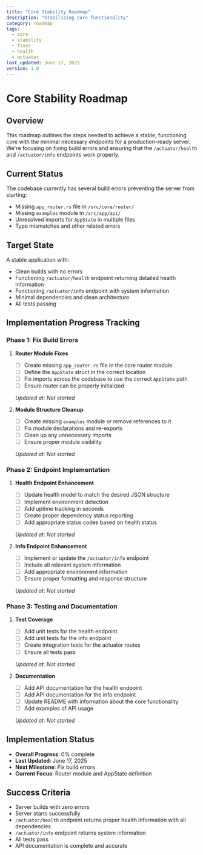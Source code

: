 ```yaml
---
title: "Core Stability Roadmap"
description: "Stabilizing core functionality"
category: roadmap
tags:
  - core
  - stability
  - fixes
  - health
  - actuator
last_updated: June 17, 2025
version: 1.0
---
```


# Core Stability Roadmap

## Overview
This roadmap outlines the steps needed to achieve a stable, functioning core with the minimal necessary endpoints for a production-ready server. We're focusing on fixing build errors and ensuring that the `/actuator/health` and `/actuator/info` endpoints work properly.

## Current Status
The codebase currently has several build errors preventing the server from starting:
- Missing `app_router.rs` file in `/src/core/router/`
- Missing `examples` module in `/src/app/api/`
- Unresolved imports for `AppState` in multiple files
- Type mismatches and other related errors

## Target State
A stable application with:
- Clean builds with no errors
- Functioning `/actuator/health` endpoint returning detailed health information
- Functioning `/actuator/info` endpoint with system information
- Minimal dependencies and clean architecture
- All tests passing

## Implementation Progress Tracking

### Phase 1: Fix Build Errors
1. **Router Module Fixes**
   - [ ] Create missing `app_router.rs` file in the core router module
   - [ ] Define the `AppState` struct in the correct location
   - [ ] Fix imports across the codebase to use the correct `AppState` path
   - [ ] Ensure router can be properly initialized
   
   *Updated at: Not started*

2. **Module Structure Cleanup**
   - [ ] Create missing `examples` module or remove references to it
   - [ ] Fix module declarations and re-exports
   - [ ] Clean up any unnecessary imports
   - [ ] Ensure proper module visibility
   
   *Updated at: Not started*

### Phase 2: Endpoint Implementation
1. **Health Endpoint Enhancement**
   - [ ] Update health model to match the desired JSON structure
   - [ ] Implement environment detection
   - [ ] Add uptime tracking in seconds
   - [ ] Create proper dependency status reporting
   - [ ] Add appropriate status codes based on health status
   
   *Updated at: Not started*

2. **Info Endpoint Enhancement**
   - [ ] Implement or update the `/actuator/info` endpoint
   - [ ] Include all relevant system information
   - [ ] Add appropriate environment information
   - [ ] Ensure proper formatting and response structure
   
   *Updated at: Not started*

### Phase 3: Testing and Documentation
1. **Test Coverage**
   - [ ] Add unit tests for the health endpoint
   - [ ] Add unit tests for the info endpoint
   - [ ] Create integration tests for the actuator routes
   - [ ] Ensure all tests pass
   
   *Updated at: Not started*

2. **Documentation**
   - [ ] Add API documentation for the health endpoint
   - [ ] Add API documentation for the info endpoint
   - [ ] Update README with information about the core functionality
   - [ ] Add examples of API usage
   
   *Updated at: Not started*

## Implementation Status
- **Overall Progress**: 0% complete
- **Last Updated**: June 17, 2025
- **Next Milestone**: Fix build errors
- **Current Focus**: Router module and AppState definition

## Success Criteria
- Server builds with zero errors
- Server starts successfully
- `/actuator/health` endpoint returns proper health information with all dependencies
- `/actuator/info` endpoint returns system information
- All tests pass
- API documentation is complete and accurate 